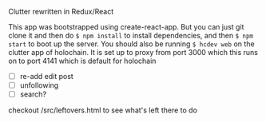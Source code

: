 Clutter rewritten in Redux/React

This app was bootstrapped using create-react-app. But you can just git clone it and then do `$ npm install` to install dependencies, and then `$ npm start` to boot up the server. 
You should also be running `$ hcdev web` on the clutter app of holochain. 
It is set up to proxy from port 3000 which this runs on to port 4141 which is default for holochain

- [ ] re-add edit post
- [ ] unfollowing
- [ ] search?

checkout /src/leftovers.html to see what's left there to do


